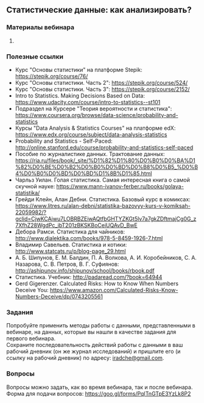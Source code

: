 ## Статистические данные: как анализировать?

### Материалы вебинара
1. 


###  Полезные ссылки
* Курс "Основы статистики" на платформе Stepik: https://stepik.org/course/76/          
* Курс "Основы статистики. Часть 2": https://stepik.org/course/524/        
* Курс "Основы статистики. Часть 3": https://stepik.org/course/2152/     
* Intro to Statistics. Making Decisions Based on Data: https://www.udacity.com/course/intro-to-statistics--st101     
* Подраздел на Курсере "Теория вероятности и статистика": https://www.coursera.org/browse/data-science/probability-and-statistics      
* Курсы "Data Analysis & Statistics Courses" на платформе edX: https://www.edx.org/course/subject/data-analysis-statistics     
* Probability and Statistics - Self-Paced: http://online.stanford.edu/course/probability-and-statistics-self-paced     
* Пособие по журналистике данных. Трактование данных: https://ria.ru/files/book/_site/%D1%82%D1%80%D0%B0%D0%BA%D1%82%D0%BE%D0%B2%D0%B0%D0%BD%D0%B8%D0%B5_%D0%B4%D0%B0%D0%BD%D0%BD%D1%8B%D1%85.html     
* Чарльз Уилан. Голая статистика. Самая интересная книга о самой скучной науке: https://www.mann-ivanov-ferber.ru/books/golaya-statistika/    
* Грейди Клейн, Алан Дебни. Статистика. Базовый курс в комиксах: https://www.litres.ru/alan-debni/statistika-bazovyy-kurs-v-komiksah-22059982/?gclid=CjwKCAjwu7LOBRBZEiwAQtfbGHTYZKGt5lv7a7gkZDftmajCg0G_z7XfhZ28WgdPc_ibT201zBKSKBoCeiUQAvD_BwE    
* Дебора Рамси. Статистика для чайников: http://www.dialektika.com/books/978-5-8459-1926-7.html     
* Владимир Савельев. Статистика и котики: http://www.statcats.ru/p/blog-page_29.html     
* А. Б. Шипунов, Е. М. Балдин, П. А. Волкова, А. И. Коробейников,
С. А. Назарова, С. В. Петров, В. Г. Суфиянов: http://ashipunov.info/shipunov/school/books/rbook.pdf     
* Статистика. Учебник: http://padaread.com/?book=64944     
* Gerd Gigerenzer. Calculated Risks: How to Know When Numbers Deceive You: https://www.amazon.com/Calculated-Risks-Know-Numbers-Deceive/dp/0743205561     


### Задания 
Попробуйте применить методы работы с данными, представленными в вебинаре, на данных, которые вы нашли в качестве задания для первого вебинара.      
Сохраните последовательность действий работы с данными в ваш рабочий дневник (он же журнал исследований) и пришлите его (и ссылку на рабочий дневник) по адресу: iradche@gmail.com.      
    
       
### Вопросы 

Вопросы можно задать, как во время вебинара, так и после вебинара.
Форма для подачи вопросов: https://goo.gl/forms/PqITnGTpE3YzLk8P2      
